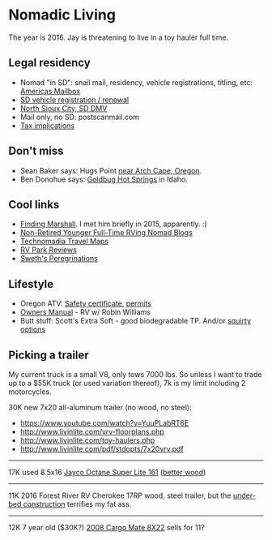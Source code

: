 # Nomadic Living

The year is 2016. Jay is threatening to live in a toy hauler full time. 

## Legal residency

* Nomad "in SD": snail mail, residency, vehicle registrations, titling, etc: [Americas Mailbox](http://www.americas-mailbox.com/)
* [SD vehicle registration / renewal](http://www.sdcars.org/)
* [North Sioux City, SD DMV](http://www.northsiouxcity-sd.gov/comm/comm_relo_license&registration.html)
* Mail only, no SD: postscanmail.com
* [Tax implications](http://wheelingit.us/2011/04/09/tax-season-fulltime-rving-making-the-most-of-it/)

## Don't miss

* Sean Baker says: Hugs Point [near Arch Cape, Oregon](https://www.google.com/maps/place/45%C2%B048'21.2%22N+123%C2%B057'55.1%22W/@45.805901,-123.9658851,152m/data=!3m2!1e3!4b1!4m2!3m1!1s0x0:0x0).
* Ben Donohue says: [Goldbug Hot Springs](https://www.google.com/maps/place/Goldbug+Hot+Springs/@44.861619,-115.8820069,6z/data=!4m2!3m1!1s0x0:0xce17406dbdeee00e) in Idaho.

## Cool links

* [Finding Marshall](https://findingmarshall.com/). I met him briefly in 2015, apparently. :)
* [Non-Retired Younger Full-Time RVing Nomad Blogs](http://www.technomadia.com/young-full-time-rving-nomads/)
* [Technomadia Travel Maps](http://www.technomadia.com/travel-maps/)
* [RV Park Reviews](http://www.rvparkreviews.com/)
* [Sweth's Peregrinations](https://www.google.com/maps/d/u/0/viewer?mid=z51063MNwvFo.k7vpUSW9kZ4o)

## Lifestyle

* Oregon ATV: [Safety certificate](http://www.rideatvoregon.org/), [permits](http://www.oregon.gov/oprd/ATV/Pages/Permits.aspx)
* [Owners Manual](http://www.amazon.com/gp/product/B000I8G5D0/ref=atv_feed_catalog?ref_=imdbref_tt_pv_vi_aiv_1&tag=imdbtag_tt_pv_vi_aiv-20) - RV w/ Robin Williams
* Butt stuff: Scott's Extra Soft - good biodegradable TP. And/or [squirty options](http://www.biffy.com/attachable-bidet-biffy-classic-bidet-attachment-the-1-bidet-spray-available/)

## Picking a trailer

My current truck is a small V8, only tows 7000 lbs. So unless I want to trade up to a $55K truck (or used variation thereof), 7k is my limit including 2 motorcycles.

30K new 7x20 all-aluminum trailer (no wood, no steel):

* https://www.youtube.com/watch?v=YuuPLabRT6E
* http://www.livinlite.com/vrv-floorplans.php
* http://www.livinlite.com/toy-haulers.php
* http://www.livinlite.com/pdf/stdopts/7x20vrv.pdf

----

17K used 8.5x16 [Jayco Octane Super Lite 161](http://www.rvtrader.com/dealers/Camptown-RV-730182/listing/2014-Jayco-Octane-Super-Lite-161-111625901) 
([better wood](http://www.jayco.com/products/toy-haulers/2016-octane-super-lite/construction-detail/))

----

11K 2016 Forest River RV Cherokee 17RP wood, steel trailer, but the 
[under-bed construction](https://www.dropbox.com/s/fnzxddjaz9yp0vh/Screenshot%202016-01-16%2017.01.31.png?dl=0)
terrifies my fat ass.

----

12K 7 year old ($30K?) [2008 Cargo Mate 8X22](http://www.outletrecreation.com/RV.aspx?qs=6BkLA1eG9yfIIDGUYpGbwQ==) sells for 11?

